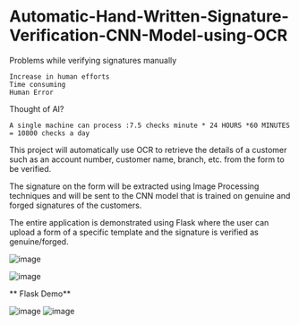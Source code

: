 # Automatic-Hand-Written-Signature-Verification-CNN-Model-using-OCR

Problems while verifying signatures manually

    Increase in human efforts
    Time consuming
    Human Error

Thought of AI?

    A single machine can process :7.5 checks minute * 24 HOURS *60 MINUTES = 10800 checks a day


This project will automatically use OCR to retrieve the details of a customer such as an account number, customer name, branch, etc. from the form to be verified.

The signature on the form will be extracted using Image Processing techniques and will be sent to the CNN model that is trained on genuine and forged signatures of the customers. 

The entire application is demonstrated using Flask where the user can upload a form of a specific template and the signature is verified as genuine/forged.

![image](https://user-images.githubusercontent.com/13360000/112717952-b7f7ec00-8ee7-11eb-88f9-ce79986b6cb9.png)

![image](https://user-images.githubusercontent.com/13360000/112717953-bfb79080-8ee7-11eb-9646-e309d282c039.png)


** Flask Demo**

 ![image](https://user-images.githubusercontent.com/13360000/112750037-04adf680-8fbe-11eb-9489-16a26b57ed8b.png)
 ![image](https://user-images.githubusercontent.com/13360000/112750014-e3e5a100-8fbd-11eb-9f21-c4e486e37b0c.png)


